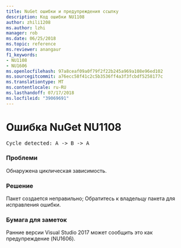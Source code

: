 ```yaml
---
title: NuGet ошибки и предупреждения ссылку
description: Код ошибки NU1108
author: zhili1208
ms.author: lzhi
manager: rob
ms.date: 06/25/2018
ms.topic: reference
ms.reviewer: anangaur
f1_keywords:
- NU1108
- NU1606
ms.openlocfilehash: 97a8ceaf09a0f79f2f22b245a969a108e96ed102
ms.sourcegitcommit: a76ecc58f41c2c5b3536ff4a3f3fcbdf5258177c
ms.translationtype: MT
ms.contentlocale: ru-RU
ms.lasthandoff: 07/17/2018
ms.locfileid: "39069691"
---
```

# <a name="nuget-error-nu1108"></a>Ошибка NuGet NU1108

<pre>Cycle detected: A -> B -> A</pre>

### <a name="issue"></a>Проблеми
Обнаружена циклическая зависимость.

### <a name="solution"></a>Решение
Пакет создается неправильно; Обратитесь к владельцу пакета для исправления ошибки.

### <a name="note"></a>Бумага для заметок
Ранние версии Visual Studio 2017 может сообщить это как предупреждение (NU1606).
